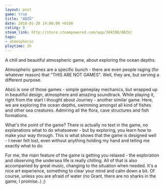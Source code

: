```yaml
---
layout: post
game: true
title: "ABZÛ"
date: 2018-01-28 14:00:00 +0100
rating: 8
steam_link: http://store.steampowered.com/app/384190/ABZU/ 
tags:
- atmospheric
playtime: 2h
---
```


A chill and beautiful atmospheric game, about exploring the ocean depths.

Atmospheric games are a specific bunch - there are even people raging (for whatever reason) that "THIS ARE NOT GAMES". Well, they are, but serving a different purpose.

Abzû is one of those games - simple gameplay mechanics, but wrapped up in beautiful design, atmosphere and amazing soundtrack. While playing it, right from the start I thought about Journey - another similar game. Here, we are exploring the ocean depths, swimming amongst all kind of fishes and other sea creatures. Admiring all the flora, cave structures and fish formations.

What's the point of the game? There is actually no text in the game, no explanations what to do whatsoever - but by exploring, you learn how to make your way through. This is what shows that the game is designed well - I never felt lost, even without anything holding my hand and telling me exactly what to do.

For me, the main feature of the game is getting you relaxed - the exploration and observing the undersea life is really chilling. All of that is also accompanied by great music, changing to the situation when needed. It's a nice art experience, something to clear your mind and calm down a bit. Of course, unless you are afraid of water (no Grant, there are no sharks in the game, I promise..) ;)